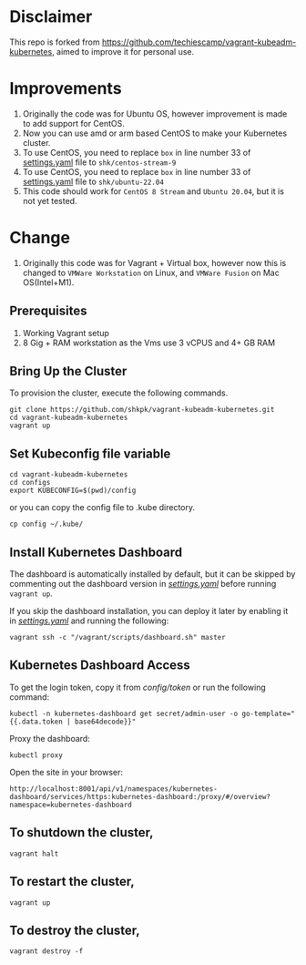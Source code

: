 # Disclaimer
This repo is forked from https://github.com/techiescamp/vagrant-kubeadm-kubernetes, aimed to improve it for personal use.

# Improvements
1. Originally the code was for Ubuntu OS, however improvement is made to add support for CentOS.
2. Now you can use amd or arm based CentOS to make your Kubernetes cluster.
3. To use CentOS, you need to replace `box` in line number 33 of [settings.yaml](./settings.yaml) file to `shk/centos-stream-9`
4. To use CentOS, you need to replace `box` in line number 33 of [settings.yaml](./settings.yaml) file to `shk/ubuntu-22.04`
5. This code should work for `CentOS 8 Stream` and `Ubuntu 20.04`, but it is not yet tested.

# Change
1. Originally this code was for Vagrant + Virtual box, however now this is changed to `VMWare Workstation` on Linux, and `VMWare Fusion` on Mac OS(Intel+M1).

## Prerequisites

1. Working Vagrant setup
2. 8 Gig + RAM workstation as the Vms use 3 vCPUS and 4+ GB RAM

## Bring Up the Cluster

To provision the cluster, execute the following commands.

```shell
git clone https://github.com/shkpk/vagrant-kubeadm-kubernetes.git
cd vagrant-kubeadm-kubernetes
vagrant up
```
## Set Kubeconfig file variable

```shell
cd vagrant-kubeadm-kubernetes
cd configs
export KUBECONFIG=$(pwd)/config
```

or you can copy the config file to .kube directory.

```shell
cp config ~/.kube/
```

## Install Kubernetes Dashboard

The dashboard is automatically installed by default, but it can be skipped by commenting out the dashboard version in _[settings.yaml](./settings.yaml)_ before running `vagrant up`.

If you skip the dashboard installation, you can deploy it later by enabling it in _[settings.yaml](./settings.yaml)_ and running the following:
```shell
vagrant ssh -c "/vagrant/scripts/dashboard.sh" master
```

## Kubernetes Dashboard Access

To get the login token, copy it from _config/token_ or run the following command:
```shell
kubectl -n kubernetes-dashboard get secret/admin-user -o go-template="{{.data.token | base64decode}}"
```

Proxy the dashboard:
```shell
kubectl proxy
```

Open the site in your browser:
```shell
http://localhost:8001/api/v1/namespaces/kubernetes-dashboard/services/https:kubernetes-dashboard:/proxy/#/overview?namespace=kubernetes-dashboard
```

## To shutdown the cluster,

```shell
vagrant halt
```

## To restart the cluster,

```shell
vagrant up
```

## To destroy the cluster,

```shell
vagrant destroy -f
```

